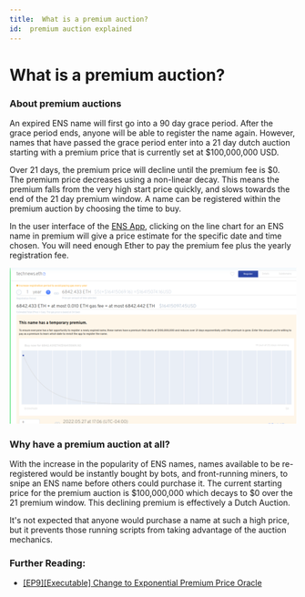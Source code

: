 ```yaml
---
title:  What is a premium auction?
id:  premium auction explained
---
```


# What is a premium auction?

### About premium auctions

An expired ENS name will first go into a 90 day grace period. After the grace period ends, anyone will be able to register the name again. However, names that have passed the grace period enter into a 21 day dutch auction starting with a premium price that is currently set at $100,000,000 USD.

Over 21 days, the premium price will decline until the premium fee is $0. The premium price decreases using a non-linear decay. This means the premium falls from the very high start price quickly, and slows towards the end of the 21 day premium window. A name can be registered within the premium auction by choosing the time to buy.

In the user interface of the [ENS App](https://app.ens.domains), clicking on the line chart for an ENS name in premium will give a price estimate for the specific date and time chosen. You will need enough Ether to pay the premium fee plus the yearly registration fee.

![Manager app displaying premium decay.](img/premium-auction-1.png "Chart of premium decay period.")

### Why have a premium auction at all?

With the increase in the popularity of ENS names, names available to be re-registered would be instantly bought by bots, and front-running miners, to snipe an ENS name before others could purchase it.
The current starting price for the premium auction is $100,000,000 which decays to $0 over the 21 premium window. This declining premium is effectively a Dutch Auction.

It's not expected that anyone would purchase a name at such a high price, but it prevents those running scripts from taking advantage of the auction mechanics.

### Further Reading:

* [\[EP9\]\[Executable\] Change to Exponential Premium Price Oracle](https://docs.ens.domains/v/governance/governance-proposals/ep9-executable-change-to-exponential-premium-price-oracle)
